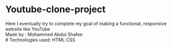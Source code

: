 # Youtube-clone-project
Here I eventually try to complete my goal of making a functional, responsive website like YouTube
<br>Made by : Mohammed Abdul Shafee
<br> # Technologies used:
HTML
CSS